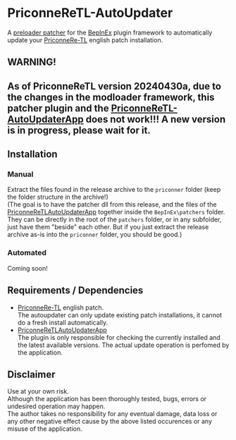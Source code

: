 # PriconneReTL-AutoUpdater
A [preloader patcher](https://docs.bepinex.dev/master/articles/dev_guide/preloader_patchers.html) for the [BepInEx](https://github.com/BepInEx/BepInEx) plugin framework to automatically update your [PriconneRe-TL](https://github.com/ImaterialC/PriconneRe-TL) english patch installation.

## WARNING!  
## As of PriconneReTL version 20240430a, due to the changes in the modloader framework, this patcher plugin and the [PriconneReTL-AutoUpdaterApp](https://github.com/tynave/PriconneReTL-AutoUpdaterApp) does not work!!! A new version is in progress, please wait for it.

## Installation
### Manual
Extract the files found in the release archive to the `priconner` folder (keep the folder structure in the archive!)  
(The goal is to have the patcher dll from this release, and the files of the [PriconneReTLAutoUpdaterApp](https://github.com/tynave/PriconneReTL-AutoUpdaterApp) together inside the `BepInEx\patchers` folder.  
They can be directly in the root of the `patchers` folder, or in any subfolder, just have them "beside" each other. But if you just extract the release archive as-is into the `priconner` folder, you should be good.)

### Automated
Coming soon!

## Requirements / Dependencies
- [PriconneRe-TL](https://github.com/ImaterialC/PriconneRe-TL) english patch.  
The autoupdater can only update existing patch installations, it cannot do a fresh install automatically.
- [PriconneReTLAutoUpdaterApp](https://github.com/tynave/PriconneReTL-AutoUpdaterApp)  
The plugin is only responsible for checking the currently installed and the latest available versions.
The actual update operation is perfomed by the application.

## Disclaimer
Use at your own risk.  
Although the application has been thoroughly tested, bugs, errors or undesired operation may happen.  
The author takes no responsibility for any eventual damage, data loss or any other negative effect cause by the above listed occurences or any misuse of the application.
